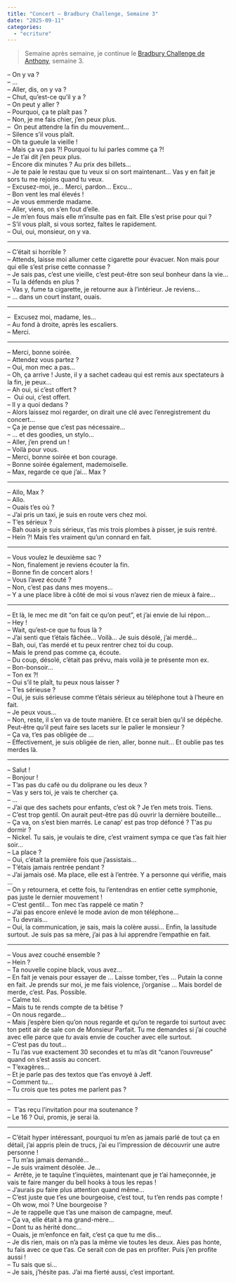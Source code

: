 ```yaml
---
title: "Concert – Bradbury Challenge, Semaine 3"
date: "2025-09-11"
categories: 
  - "ecriture"
---
```


> Semaine après semaine, je continue le [Bradbury Challenge de Anthony](https://steady.page/fr/nouvelles-corail/posts/38a94682-a3a3-4d4b-862d-73cec5524a92), semaine 3.


–  On y va ?  
–  …  
–  Aller, dis, on y va ?  
–  Chut, qu’est-ce qu’il y a ?  
–  On peut y aller ?  
–  Pourquoi, ça te plaît pas ?  
–  Non, je me fais chier, j’en peux plus.  
–  On peut attendre la fin du mouvement…  
–  Silence s’il vous plaît.  
–  Oh ta gueule la vieille !  
–  Mais ça va pas ?! Pourquoi tu lui parles comme ça ?!  
–  Je t’ai dit j’en peux plus.  
–  Encore dix minutes ? Au prix des billets…  
–  Je te paie le restau que tu veux si on sort maintenant… Vas y en fait je sors tu me rejoins quand tu veux.  
–  Excusez-moi, je… Merci, pardon… Excu…  
–  Bon vent les mal élevés !  
–  Je vous emmerde madame.  
–  Aller, viens, on s’en fout d’elle.  
–  Je m’en fous mais elle m’insulte pas en fait. Elle s’est prise pour qui ?  
–  S’il vous plaît, si vous sortez, faîtes le rapidement.  
–  Oui, oui, monsieur, on y va.  

---

–  C’était si horrible ?  
–  Attends, laisse moi allumer cette cigarette pour évacuer. Non mais pour qui elle s’est prise cette connasse ?  
–  Je sais pas, c’est une vieille, c’est peut-être son seul bonheur dans la vie…  
–  Tu la défends en plus ?  
–  Vas y, fume ta cigarette, je retourne aux à l’intérieur. Je reviens…  
–  … dans un court instant, ouais.  

---

–  Excusez moi, madame, les…  
–  Au fond à droite, après les escaliers.  
–  Merci.  

---

–  Merci, bonne soirée.  
–  Attendez vous partez ?  
–  Oui, mon mec a pas…  
–  Oh, ça arrive ! Juste, il y a sachet cadeau qui est remis aux spectateurs à la fin, je peux…  
–  Ah oui, si c’est offert ?  
–  Oui oui, c’est offert.  
–  Il y a quoi dedans ?  
–  Alors laissez moi regarder, on dirait une clé avec l’enregistrement du concert…  
–  Ça je pense que c’est pas nécessaire…  
–  … et des goodies, un stylo…  
–  Aller, j’en prend un !   
–  Voilà pour vous.  
–  Merci, bonne soirée et bon courage.  
–  Bonne soirée également, mademoiselle.  
–  Max, regarde ce que j’ai… Max ?  

---

–  Allo, Max ?  
–  Allo.  
–  Ouais t’es où ?  
–  J’ai pris un taxi, je suis en route vers chez moi.  
–  T’es sérieux ?  
–  Bah ouais je suis sérieux, t’as mis trois plombes à pisser, je suis rentré.  
–  Hein ?! Mais t’es vraiment qu’un connard en fait.  

---

–  Vous voulez le deuxième sac ?  
–  Non, finalement je reviens écouter la fin.  
–  Bonne fin de concert alors !  
–  Vous l’avez écouté ?  
–  Non, c’est pas dans mes moyens…  
–  Y a une place libre à côté de moi si vous n’avez rien de mieux à faire…  

---

–  Et là, le mec me dit “on fait ce qu’on peut”, et j’ai envie de lui répon…  
–  Hey !  
–  Wait, qu’est-ce que tu fous là ?  
–  J’ai senti que t’étais fâchée… Voilà… Je suis désolé, j’ai merdé…  
–  Bah, oui, t’as merdé et tu peux rentrer chez toi du coup.  
–  Mais le prend pas comme ça, écoute.  
–  Du coup, désolé, c’était pas prévu, mais voilà je te présente mon ex.  
–  Bon-bonsoir…  
–  Ton ex ?!  
–  Oui s’il te plaît, tu peux nous laisser ?  
–  T’es sérieuse ?  
–  Oui, je suis sérieuse comme t’étais sérieux au téléphone tout à l’heure en fait.  
–  Je peux vous…  
–  Non, reste, il s’en va de toute manière. Et ce serait bien qu’il se dépêche. Peut-être qu’il peut faire ses lacets sur le palier le monsieur ?  
–  Ça va, t’es pas obligée de …  
–  Effectivement, je suis obligée de rien, aller, bonne nuit… Et oublie pas tes merdes là.  

---

–  Salut !  
–  Bonjour !  
–  T’as pas du café ou du doliprane ou les deux ?  
–  Vas y sers toi, je vais te chercher ça.  
–  …  
–  J’ai que des sachets pour enfants, c’est ok ? Je t’en mets trois. Tiens.  
–  C’est trop gentil. On aurait peut-être pas dû ouvrir la dernière bouteille…  
–  Ça va, on s’est bien marrés. Le canap’ est pas trop défoncé ? T’as pu dormir ?  
–  Nickel. Tu sais, je voulais te dire, c’est vraiment sympa ce que t’as fait hier soir…  
–  La place ?  
–  Oui, c’était la première fois que j’assistais…  
–  T’étais jamais rentrée pendant ?  
–  J’ai jamais osé. Ma place, elle est à l’entrée. Y a personne qui vérifie, mais …  
–  On y retournera, et cette fois, tu l’entendras en entier cette symphonie, pas juste le dernier mouvement !  
–  C’est gentil… Ton mec t’as rappelé ce matin ?  
–  J’ai pas encore enlevé le mode avion de mon téléphone…  
–  Tu devrais…  
–  Oui, la communication, je sais, mais la colère aussi… Enfin, la lassitude surtout. Je suis pas sa mère, j’ai pas à lui apprendre l’empathie en fait.  

---

–  Vous avez couché ensemble ?  
–  Hein ?  
–  Ta nouvelle copine black, vous avez…  
–  En fait je venais pour essayer de … Laisse tomber, t’es … Putain la conne en fait. Je prends sur moi, je me fais violence, j’organise … Mais bordel de merde, c’est. Pas. Possible.  
–  Calme toi.  
–  Mais tu te rends compte de ta bêtise ?  
–  On nous regarde…  
–  Mais j’espère bien qu’on nous regarde et qu’on te regarde toi surtout avec ton petit air de sale con de Monsieur Parfait. Tu me demandes si j’ai couché avec elle parce que *tu* avais envie de coucher avec elle surtout.  
–  C’est pas du tout…  
–  Tu l’as vue exactement 30 secondes et tu m’as dit “canon l’ouvreuse” quand on s’est assis au concert.  
–  T’exagères…  
–  Et je parle pas des textos que t’as envoyé à Jeff.  
–  Comment tu…  
–  Tu crois que tes potes me parlent pas ?   

---
–  T’as reçu l’invitation pour ma soutenance ?  
–  Le 16 ? Oui, promis, je serai là.  

---
–  C’était hyper intéressant, pourquoi tu m’en as jamais parlé de tout ça en détail, j’ai appris plein de trucs, j’ai eu l’impression de découvrir une autre personne !  
–  Tu m’as jamais demandé…  
–  Je suis vraiment désolée. Je…  
–  Arrête, je te taquîne t’inquiètes, maintenant que je t’ai hameçonnée, je vais te faire manger du bell hooks à tous les repas !  
–  J’aurais pu faire plus attention quand même…  
–  C’est juste que t’es une bourgeoise, c’est tout, tu t’en rends pas compte !  
–  Oh wow, moi ? Une bourgeoise ?  
–  Je te rappelle que t’as une maison de campagne, meuf.  
–  Ça va, elle était à ma grand-mère…  
–  Dont tu as hérité donc…  
–  Ouais, je m’enfonce en fait, c’est ça que tu me dis…  
–  Je dis rien, mais on n’a pas la même vie toutes les deux. Aies pas honte, tu fais avec ce que t’as. Ce serait con de pas en profiter. Puis j’en profite aussi !  
–  Tu sais que si…  
–  Je sais, j’hésite pas. J’ai ma fierté aussi, c’est important.  
